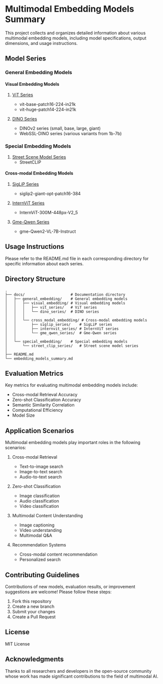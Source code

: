 # Multimodal Embedding Models Summary

This project collects and organizes detailed information about various multimodal embedding models, including model specifications, output dimensions, and usage instructions.

## Model Series

### General Embedding Models

#### Visual Embedding Models
1. [ViT Series](docs/general_embedding/visual_embedding/vit_series/README.md)
   - vit-base-patch16-224-in21k
   - vit-huge-patch14-224-in21k

2. [DINO Series](docs/general_embedding/visual_embedding/dino_series/README.md)
   - DINOv2 series (small, base, large, giant)
   - WebSSL-DINO series (various variants from 1b-7b)

### Special Embedding Models
1. [Street Scene Model Series](docs/special_embedding/street_clip_series/README.md)
   - StreetCLIP

#### Cross-modal Embedding Models
1. [SigLiP Series](docs/general_embedding/cross_modal_embedding/siglip_series/README.md)
   - siglip2-giant-opt-patch16-384

2. [InternViT Series](docs/general_embedding/cross_modal_embedding/internvit_series/README.md)
   - InternViT-300M-448px-V2_5

3. [Gme-Qwen Series](docs/general_embedding/cross_modal_embedding/gme_qwen_series/README.md)
   - gme-Qwen2-VL-7B-Instruct

## Usage Instructions

Please refer to the README.md file in each corresponding directory for specific information about each series.

## Directory Structure

```
.
├── docs/                     # Documentation directory
│   ├── general_embedding/    # General embedding models
│   │   ├── visual_embedding/ # Visual embedding models
│   │   │   ├── vit_series/   # ViT series
│   │   │   └── dino_series/  # DINO series
│   │   │
│   │   └── cross_modal_embedding/ # Cross-modal embedding models
│   │       ├── siglip_series/    # SigLiP series
│   │       ├── internvit_series/ # InternViT series
│   │       └── gme_qwen_series/  # Gme-Qwen series
│   │
│   └── special_embedding/    # Special embedding models
│       └── street_clip_series/   # Street scene model series
│
├── README.md
└── embedding_models_summary.md
```

## Evaluation Metrics

Key metrics for evaluating multimodal embedding models include:

- Cross-modal Retrieval Accuracy
- Zero-shot Classification Accuracy
- Semantic Similarity Correlation
- Computational Efficiency
- Model Size

## Application Scenarios

Multimodal embedding models play important roles in the following scenarios:

1. Cross-modal Retrieval
   - Text-to-image search
   - Image-to-text search
   - Audio-to-text search

2. Zero-shot Classification
   - Image classification
   - Audio classification
   - Video classification

3. Multimodal Content Understanding
   - Image captioning
   - Video understanding
   - Multimodal Q&A

4. Recommendation Systems
   - Cross-modal content recommendation
   - Personalized search

## Contributing Guidelines

Contributions of new models, evaluation results, or improvement suggestions are welcome! Please follow these steps:

1. Fork this repository
2. Create a new branch
3. Submit your changes
4. Create a Pull Request

## License

MIT License

## Acknowledgments

Thanks to all researchers and developers in the open-source community whose work has made significant contributions to the field of multimodal AI. 